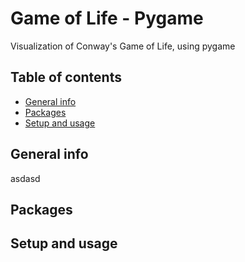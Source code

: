 # Game of Life - Pygame
Visualization of Conway's Game of Life, using pygame

## Table of contents
* [General info](#general-info)
* [Packages](#packages)
* [Setup and usage](#setup-and-usages)

## General info
asdasd

## Packages

## Setup and usage
